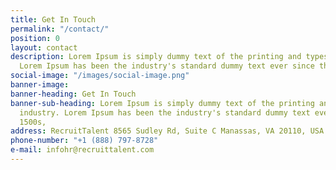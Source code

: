```yaml
---
title: Get In Touch
permalink: "/contact/"
position: 0
layout: contact
description: Lorem Ipsum is simply dummy text of the printing and typesetting industry.
  Lorem Ipsum has been the industry's standard dummy text ever since the 1500s,
social-image: "/images/social-image.png"
banner-image: 
banner-heading: Get In Touch
banner-sub-heading: Lorem Ipsum is simply dummy text of the printing and typesetting
  industry. Lorem Ipsum has been the industry's standard dummy text ever since the
  1500s,
address: RecruitTalent 8565 Sudley Rd, Suite C Manassas, VA 20110, USA
phone-number: "+1 (888) 797-8728"
e-mail: infohr@recruittalent.com
---
```



